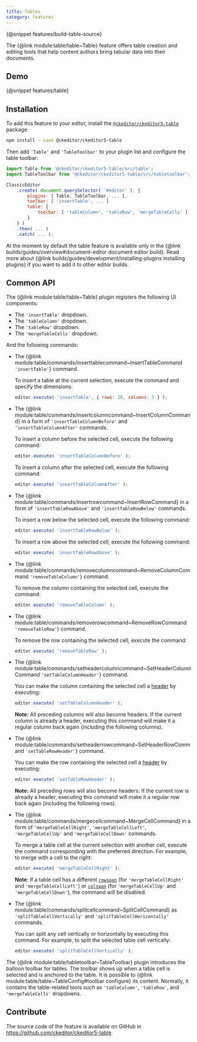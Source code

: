 ```yaml
---
title: Tables
category: features
---
```


{@snippet features/build-table-source}

The {@link module:table/table~Table} feature offers table creation and editing tools that help content authors bring tabular data into their documents.

## Demo

{@snippet features/table}

## Installation

To add this feature to your editor, install the [`@ckeditor/ckeditor5-table`](https://www.npmjs.com/package/@ckeditor/ckeditor5-table) package:

```bash
npm install --save @ckeditor/ckeditor5-table
```

Then add `'Table'` and `'TableToolbar'` to your plugin list and configure the table toolbar:

```js
import Table from '@ckeditor/ckeditor5-table/src/table';
import TableToolbar from '@ckeditor/ckeditor5-table/src/tabletoolbar';

ClassicEditor
	.create( document.querySelector( '#editor' ), {
		plugins: [ Table, TableToolbar, ... ],
		toolbar: [ 'insertTable', ... ]
		table: {
			toolbar: [ 'tableColumn', 'tableRow', 'mergeTableCells' ]
		}
	} )
	.then( ... )
	.catch( ... );
```

<info-box info>
	At the moment by default the table feature is available only in the {@link builds/guides/overview#document-editor document editor build}. Read more about {@link builds/guides/development/installing-plugins installing plugins} if you want to add it to other editor builds.
</info-box>

## Common API

The {@link module:table/table~Table} plugin registers the following UI components:

* The `'insertTable'` dropdown.
* The `'tableColumn'` dropdown.
* The `'tableRow'` dropdown.
* The `'mergeTableCells'` dropdown.

And the following commands:

* The {@link module:table/commands/inserttablecommand~InsertTableCommand `'insertTable'`} command.

	To insert a table at the current selection, execute the command and specify the dimensions:

	```js
	editor.execute( 'insertTable', { rows: 20, columns: 5 } );
	```

* The {@link module:table/commands/insertcolumncommand~InsertColumnCommand} in a form of `'insertTableColumnBefore'` and `'insertTableColumnAfter'` commands.

	To insert a column before the selected cell, execute the following command:

	```js
	editor.execute( 'insertTableColumnBefore' );
	```

	To insert a column after the selected cell, execute the following command:

	```js
	editor.execute( 'insertTableColumnAfter' );
	```

* The {@link module:table/commands/insertrowcommand~InsertRowCommand} in a form of `'insertTableRowAbove'` and `'insertTableRowBelow'` commands.

	To insert a row below the selected cell, execute the following command:

	```js
	editor.execute( 'insertTableRowBelow' );
	```

	To insert a row above the selected cell, execute the following command:

	```js
	editor.execute( 'insertTableRowAbove' );
	```

* The {@link module:table/commands/removecolumncommand~RemoveColumnCommand `'removeTableColumn'`} command.

	To remove the column containing the selected cell, execute the command:

	```js
	editor.execute( 'removeTableColumn' );
	```

* The {@link module:table/commands/removerowcommand~RemoveRowCommand `'removeTableRow'`} command.

	To remove the row containing the selected cell, execute the command:

	```js
	editor.execute( 'removeTableRow' );
	```

* The {@link module:table/commands/setheadercolumncommand~SetHeaderColumnCommand `'setTableColumnHeader'`} command.

	You can make the column containing the selected cell a [header](https://www.w3.org/TR/html50/tabular-data.html#the-th-element) by executing:

	```js
	editor.execute( 'setTableColumnHeader' );
	```

	**Note:** All preceding columns will also become headers. If the current column is already a header, executing this command will make it a regular column back again (including the following columns).

* The {@link module:table/commands/setheaderrowcommand~SetHeaderRowCommand `'setTableRowHeader'`} command.

	You can make the row containing the selected cell a [header](https://www.w3.org/TR/html50/tabular-data.html#the-th-element) by executing:

	```js
	editor.execute( 'setTableRowHeader' );
	```

	**Note:** All preceding rows will also become headers. If the current row is already a header, executing this command will make it a regular row back again (including the following rows).

* The {@link module:table/commands/mergecellcommand~MergeCellCommand} in a form of `'mergeTableCellRight'`, `'mergeTableCellLeft'`, `'mergeTableCellUp'` and `'mergeTableCellDown'` commands.

	To merge a table cell at the current selection with another cell, execute the command corresponding with the preferred direction. For example, to merge with a cell to the right:

	```js
	editor.execute( 'mergeTableCellRight' );
	```

	**Note**: If a table cell has a different [`rowspan`](https://www.w3.org/TR/html50/tabular-data.html#attr-tdth-rowspan) (for `'mergeTableCellRight'` and `'mergeTableCellLeft'`) or [`colspan`](https://www.w3.org/TR/html50/tabular-data.html#attr-tdth-colspan) (for `'mergeTableCellUp'` and `'mergeTableCellDown'`), the command will be disabled.

* The {@link module:table/commands/splitcellcommand~SplitCellCommand} as `'splitTableCellVertically'` and `'splitTableCellHorizontally'` commands.

	You can split any cell vertically or horizontally by executing this command. For example, to split the selected table cell vertically:

	```js
	editor.execute( 'splitTableCellVertically' );
	```

The {@link module:table/tabletoolbar~TableToolbar} plugin introduces the balloon toolbar for tables. The toolbar shows up when a table cell is selected and is anchored to the table. It is possible to {@link module:table/table~TableConfig#toolbar configure} its content. Normally, it contains the table-related tools such as `'tableColumn'`, `'tableRow'`, and `'mergeTableCells'` dropdowns.

## Contribute

The source code of the feature is available on GitHub in https://github.com/ckeditor/ckeditor5-table.
